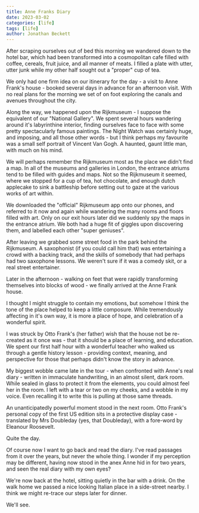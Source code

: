 ```yaml
---
title: Anne Franks Diary
date: 2023-03-02
categories: [life]
tags: [life]
author: Jonathan Beckett
---
```


After scraping ourselves out of bed this morning we wandered down to the hotel bar, which had been transformed into a cosmopolitan cafe filled with coffee, cereals, fruit juice, and all manner of meats. I filled a plate with utter, utter junk while my other half sought out a "proper" cup of tea.

We only had one firm idea on our itinerary for the day - a visit to Anne Frank's house - booked several days in advance for an afternoon visit. With no real plans for the morning we set of on foot exploring the canals and avenues throughout the city.

Along the way, we happened upon the Rijkmuseum - I suppose the equivalent of our "National Gallery". We spent several hours wandering around it's labyrinthine interior, finding ourselves face to face with some pretty spectacularly famous paintings. The Night Watch was certainly huge, and imposing, and all those other words - but I think perhaps my favourite was a small self portrait of Vincent Van Gogh. A haunted, gaunt little man, with much on his mind.

We will perhaps remember the Rijkmuseum most as the place we didn't find a map. In all of the museums and galleries in London, the entrance atriums tend to be filled with guides and maps. Not so the Rijkmuseum it seemed, where we stopped for a cup of tea, hot chocolate, and enough dutch applecake to sink a battleship before setting out to gaze at the various works of art within.

We downloaded the "official" Rijkmuseum app onto our phones, and referred to it now and again while wandering the many rooms and floors filled with art. Only on our exit hours later did we suddenly spy the maps in the entrance atrium. We both had a huge fit of giggles upon discovering them, and labelled each other "super geniuses".

After leaving we grabbed some street food in the park behind the Rijkmuseum. A saxophonist (if you could call him that) was entertaining a crowd with a backing track, and the skills of somebody that had perhaps had two saxophone lessons. We weren't sure if it was a comedy skit, or a real street entertainer.

Later in the afternoon - walking on feet that were rapidly transforming themselves into blocks of wood - we finally arrived at the Anne Frank house.

I thought I might struggle to contain my emotions, but somehow I think the tone of the place helped to keep a little composure. While tremendously affecting in it's own way, it is more a place of hope, and celebration of a wonderful spirit.

I was struck by Otto Frank's (her father) wish that the house not be re-created as it once was - that it should be a place of learning, and education. We spent our first half hour with a wonderful teacher who walked us through a gentle history lesson - providing context, meaning, and perspective for those that perhaps didn't know the story in advance.

My biggest wobble came late in the tour - when confronted with Anne's real diary - written in immaculate handwriting, in an almost silent, dark room. While sealed in glass to protect it from the elements, you could almost feel her in the room. I left with a tear or two on my cheeks, and a wobble in my voice. Even recalling it to write this is pulling at those same threads.

An unanticipatedly powerful moment stood in the next room. Otto Frank's personal copy of the first US edition sits in a protective display case - translated by Mrs Doubleday (yes, that Doubleday), with a fore-word by Eleanour Roosevelt.

Quite the day.

Of course now I want to go back and read the diary. I've read passages from it over the years, but never the whole thing. I wonder if my perception may be different, having now stood in the anex Anne hid in for two years, and seen the real diary with my own eyes?

We're now back at the hotel, sitting quietly in the bar with a drink. On the walk home we passed a nice looking Italian place in a side-street nearby. I think we might re-trace our steps later for dinner.

We'll see.